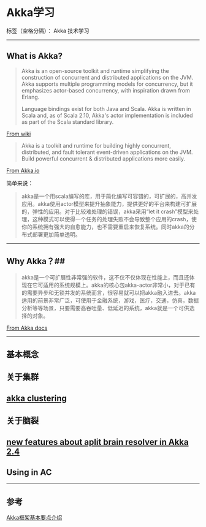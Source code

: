﻿# Akka学习

标签（空格分隔）： Akka 技术学习

---

## What is Akka? ##

> Akka is an open-source toolkit and runtime simplifying the
> construction of concurrent and distributed applications on the JVM.
> Akka supports multiple programming models for concurrency, but it
> emphasizes actor-based concurrency, with inspiration drawn from
> Erlang.
> 
> Language bindings exist for both Java and Scala. Akka is written in
> Scala and, as of Scala 2.10, Akka's actor implementation is included
> as part of the Scala standard library.

[From wiki](https://en.wikipedia.org/wiki/Akka_(toolkit))

> Akka is a toolkit and runtime for building highly concurrent, distributed, and fault tolerant event-driven applications on the JVM.
Build powerful concurrent & distributed applications more easily.

[From Akka.io](http://akka.io/)

简单来说：
> akka是一个用scala编写的库，用于简化编写可容错的，可扩展的，高并发应用。akka使用actor模型来提升抽象能力，提供更好的平台来构建可扩展的，弹性的应用。对于比较难处理的错误，akka采用“let it crash”模型来处理，这种模式可以使得一个任务的处理失败不会导致整个应用的crash，使你的系统拥有强大的自愈能力，也不需要重启来恢复系统。同时akka的分布式部署更加简单透明。

----------
## Why Akka？##

> akka是一个可扩展性非常强的软件，这不仅不仅体现在性能上，而且还体现在它可适用的系统规模上。akka的核心包akka-actor非常小，对于已有的需要异步和无锁并发的系统而言，很容易就可以把akka融入进去。akka适用的前景非常广泛，可使用于金融系统，游戏，医疗，交通，仿真，数据分析等等场景，只要需要高吞吐量、低延迟的系统，akka就是一个可供选择的对象。

[From Akka docs](http://doc.akka.io/docs/akka/snapshot/intro/why-akka.html)

---
## 基本概念 ##


## 关于集群 ##

[akka clustering](https://tersesystems.com/2014/06/25/akka-clustering/)
---
## 关于脑裂 ##
[new features about aplit brain resolver in Akka 2.4](http://www.slideshare.net/Typesafe_Inc/akka-24-plus-commercial-features-in-typesafe-reactive-platform)
---
## Using in AC ##

----------
## 参考 ##
[Akka框架基本要点介绍](http://shiyanjun.cn/archives/1168.html)

